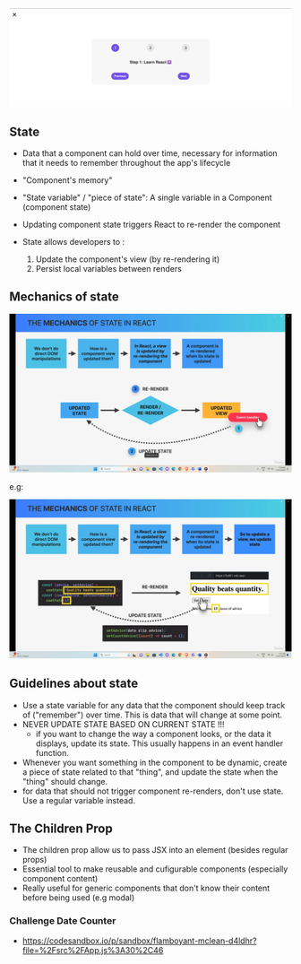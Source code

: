 <img src="./steps.png" alt="site-preview" />

## State

- Data that a component can hold over time, necessary for information that it needs to remember throughout the app's lifecycle
- "Component's memory"
- "State variable" / "piece of state": A single variable in a Component (component state)
- Updating component state triggers React to re-render the component
- State allows developers to :

  1. Update the component's view (by re-rendering it)
  2. Persist local variables between renders

## Mechanics of state

<img src="./schema.png" alt="schema" />

e.g:

<img src="./example.png" alt="example" />

## Guidelines about state

- Use a state variable for any data that the component should keep track of ("remember") over time. This is data that will change at some point.
- NEVER UPDATE STATE BASED ON CURRENT STATE !!!
  - if you want to change the way a component looks, or the data it displays, update its state. This usually happens in an event handler function.
- Whenever you want something in the component to be dynamic, create a piece of state related to that "thing", and update the state when the "thing" should change.
- for data that should not trigger component re-renders, don't use state. Use a regular variable instead.

## The Children Prop

- The children prop allow us to pass JSX into an element (besides regular props)
- Essential tool to make reusable and cufigurable components (especially component content)
- Really useful for generic components that don't know their content before being used (e.g modal)

### Challenge Date Counter

- https://codesandbox.io/p/sandbox/flamboyant-mclean-d4ldhr?file=%2Fsrc%2FApp.js%3A30%2C46
